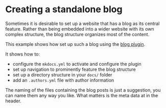 # Creating a standalone blog

Sometimes it is desirable to set up a website that has a blog as its central
feature. Rather than being embedded into a wider website with its own complex
structure, the blog structure organizes most of the content.

This example shows how set up such a blog using the [blog plugin].

It shows how to:

- configure the `mkdocs.yml` to activate and configure the plugin 
- set up navigation to prominently feature the blog structure
- set up a directory structure in your `docs/` folder
- add an `.authors.yml` file with author information

The naming of the files containing the blog posts is just a
suggestion, you can name them any way you like. What matters is the
meta data at in the header.

  [blog plugin]: https://squidfunk.github.io/mkdocs-material/plugins/blog/



